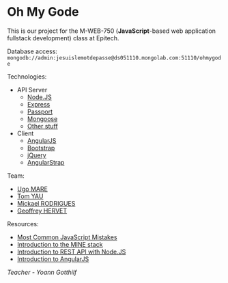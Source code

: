Oh My Gode
==========

This is our project for the  M-WEB-750 (**JavaScript**-based web application fullstack development) class at Epitech.

Database access: `mongodb://admin:jesuislemotdepasse@ds051110.mongolab.com:51110/ohmygode`

Technologies:
  * API Server
    * [Node.JS](http://nodejs.org/)
    * [Express](http://expressjs.com/)
    * [Passport](http://passportjs.org/)
    * [Mongoose](http://mongoosejs.com/)
    * [Other stuff](https://github.com/GeoffreyHervet/webjs/blob/dev/server/package.json)
  * Client
    * [AngularJS](https://angularjs.org/)
    * [Bootstrap](http://getbootstrap.com/)
    * [jQuery](http://jquery.com/)
    * [AngularStrap](http://mgcrea.github.io/angular-strap/)

Team:
  * [Ugo MARE](https://www.linkedin.com/profile/view?id=138493457)
  * [Tom YAU](https://www.linkedin.com/profile/view?id=188899901)
  * [Mickael RODRIGUES](https://www.linkedin.com/profile/view?id=348589372)
  * [Geoffrey HERVET](https://www.linkedin.com/profile/view?id=87381160)

Resources:
  * [Most Common JavaScript Mistakes](http://www.slideshare.net/YoannGotthilf/common-40893059)
  * [Introduction to the MINE stack](http://www.slideshare.net/YoannGotthilf/introduction-to-the-mean-stack)
  * [Introduction to REST API with Node.JS](http://www.slideshare.net/YoannGotthilf/introduction-to-rest-api-wit-nodejs)
  * [Introduction to AngularJS](http://www.slideshare.net/YoannGotthilf/introduction-to-angularjs-40893106)

*Teacher - Yoann Gotthilf*
